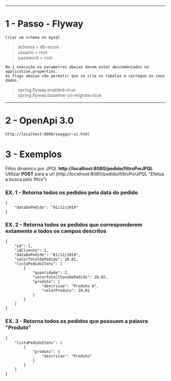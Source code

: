   


---

# 1 - Passo - Flyway


	Criar um schema no mysql
	
> schema = db-eicon  
> usuario = root  
> password = root  

 	Na 1 execução os parametros abaixo devem estar descomentados no application.properties.  
 	As flags abaixo vão permitir que se crie as tabelas e carregue os seus dados.  

>	spring.flyway.enabled=true  
>	spring.flyway.baseline-on-migrate=true  

---

# 2 - OpenApi 3.0


> 
	http://localhost:8080/swagger-ui.html    
>

# 3 - Exemplos  

Filtro dinamico por JPQL **http://localhost:8080/pedido/filtroPorJPQL**  
Utilizar **POST** para a url (http://localhost:8080/pedido/filtroPorJPQL "Efetua a busca pelo filtro")    



### EX. 1 - Retorna todos os pedidos pela data do pedido

>
	{  
	 	"dataDoPedido": "01/12/2019"  
	}  
>

### EX. 2 - Retorna todos os pedidos que corresponderem extamente a todos os campos descritos

> 

    {
        "id": 1,
        "idCliente": 1,
        "dataDoPedido": "01/12/2019",
        "valorTotalDoPedido": 10.01,
        "listaPedidoItens": [
            {
                "quantidade": 2,
                "valorTotalItensDoPedido": 20.02,
                "produto": {
                    "descricao": "Produto A",
                    "valorProduto": 10.01
                }
            }
        ]
    }

> 

### EX. 3 - Retorna todos os pedidos que possuem a palavra "Produto"
    {
        "listaPedidoItens": [
            {
                "produto": {
                    "descricao": "Produto"
                }
            }
        ]
    }
>


>

		
